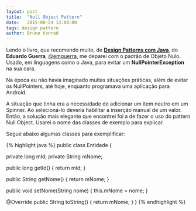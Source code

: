```yaml
---
layout: post
title:  "Null Object Pattern"
date:   2015-08-24 13:00:00
tags: design pattern
author: Bruno Konrad
---
```

Lendo o livro, que recomendo muito, de **[Design Patterns com Java](http://www.casadocodigo.com.br/products/livro-design-patterns)**, do **Eduardo Guerra**, [@emguerra](https://twitter.com/emguerra), me deparei com o padrão de Objeto Nulo. Usado, em linguagens como o Java, para evitar um **NullPointerException** na sua cara.

Na época eu não havia imaginado muitas situações práticas, além de evitar os NullPointers, até hoje, enquanto programava uma aplicação para Android.

A situação que tinha era a necessidade de adicionar um item neutro em um Spinner. Ao selecioná-lo deveria habilitar a inserção manual de um valor. Então, a solução mais elegante que encontrei foi a de fazer o uso do pattern Null Object. Usarei o nome das classes de exemplo para explicar.

Segue abaixo algumas classes para exemplificar:

{% highlight java %}
public class Entidade {

  private long mId;
  private String mNome;

  public long getId() {
      return mId;
  }

  public String getNome() {
      return mNome;
  }

  public void setNome(String nome) {
      this.mNome = nome;
  }

  @Override
  public String toString() {
      return mNome;
  }
}
{% endhighlight %}
